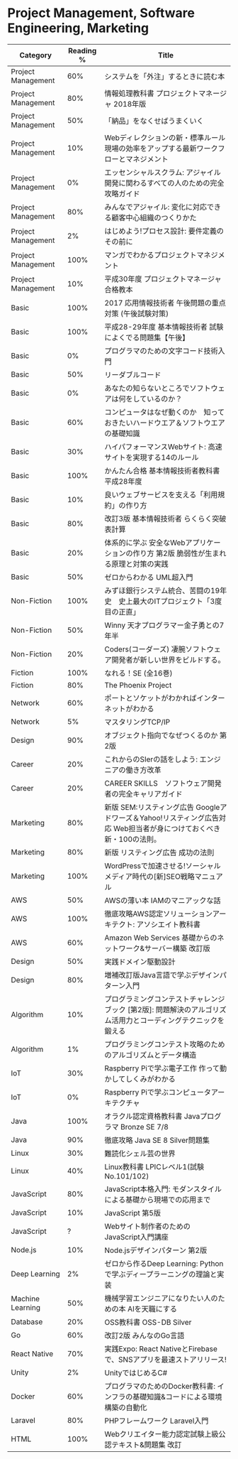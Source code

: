 # Project Management, Software Engineering, Marketing

| Category           | Reading % | Title                                                                  |
| ------------------ | --------- | ---------------------------------------------------------------------- |
| Project Management | 60%       | システムを「外注」するときに読む本                                                      |
| Project Management | 80%       | 情報処理教科書 プロジェクトマネージャ 2018年版                                             |
| Project Management | 50%       | 「納品」をなくせばうまくいく                                                         |
| Project Management | 10%       | Webディレクションの新・標準ルール 現場の効率をアップする最新ワークフローとマネジメント                          |
| Project Management | 0%        | エッセンシャルスクラム: アジャイル開発に関わるすべての人のための完全攻略ガイド                               |
| Project Management | 80%       | みんなでアジャイル: 変化に対応できる顧客中心組織のつくりかた                                        |
| Project Management | 2%        | はじめよう!プロセス設計: 要件定義のその前に                                                |
| Project Management | 100%      | マンガでわかるプロジェクトマネジメント                                                    |
| Project Management | 10%       | 平成30年度 プロジェクトマネージャ 合格教本                                                |
| Basic              | 100%      | 2017 応用情報技術者 午後問題の重点対策 (午後試験対策)                                        |
| Basic              | 100%      | 平成28-29年度 基本情報技術者 試験によくでる問題集【午後】                                       |
| Basic              | 0%        | プログラマのための文字コード技術入門                                                     |
| Basic              | 50%       | リーダブルコード                                                               |
| Basic              | 0%        | あなたの知らないところでソフトウェアは何をしているのか？                                           |
| Basic              | 60%       | コンピュータはなぜ動くのか　知っておきたいハードウエア＆ソフトウエアの基礎知識                                |
| Basic              | 30%       | ハイパフォーマンスWebサイト: 高速サイトを実現する14のルール                                      |
| Basic              | 100%      | かんたん合格 基本情報技術者教科書 平成28年度                                               |
| Basic              | 10%       | 良いウェブサービスを支える「利用規約」の作り方                                                |
| Basic              | 80%       | 改訂3版 基本情報技術者 らくらく突破 表計算                                                |
| Basic              | 20%       | 体系的に学ぶ 安全なWebアプリケーションの作り方 第2版 脆弱性が生まれる原理と対策の実践                         |
| Basic              | 50%       | ゼロからわかる UML超入門                                                         |
| Non-Fiction        | 100%      | みずほ銀行システム統合、苦闘の19年史　史上最大のITプロジェクト「3度目の正直」                              |
| Non-Fiction        | 50%       | Winny 天才プログラマー金子勇との7年半                                                 |
| Non-Fiction        | 20%       | Coders(コーダーズ) 凄腕ソフトウェア開発者が新しい世界をビルドする。                                 |
| Fiction            | 100%      | なれる！SE (全16巻)                                                          |
| Fiction            | 80%       | The Phoenix Project                                                    |
| Network            | 60%       | ポートとソケットがわかればインターネットがわかる                                               |
| Network            | 5%        | マスタリングTCP/IP                                                           |
| Design             | 90%       | オブジェクト指向でなぜつくるのか 第2版                                                   |
| Career             | 20%       | これからのSIerの話をしよう: エンジニアの働き方改革                                           |
| Career             | 20%       | CAREER SKILLS　ソフトウェア開発者の完全キャリアガイド                                      |
| Marketing          | 80%       | 新版 SEM:リスティング広告 Googleアドワーズ＆Yahoo!リスティング広告対応 Web担当者が身につけておくべき新・100の法則。 |
| Marketing          | 80%       | 新版 リスティング広告 成功の法則                                                      |
| Marketing          | 100%      | WordPressで加速させる!ソーシャルメディア時代の[新]SEO戦略マニュアル                              |
| AWS                | 50%       | AWSの薄い本 IAMのマニアックな話                                                    |
| AWS                | 100%      | 徹底攻略AWS認定ソリューションアーキテクト: アソシエイト教科書                                      |
| AWS                | 60%       | Amazon Web Services 基礎からのネットワーク&サーバー構築 改訂版                             |
| Design             | 50%       | 実践ドメイン駆動設計                                                             |
| Design             | 80%       | 増補改訂版Java言語で学ぶデザインパターン入門                                               |
| Algorithm          | 10%       | プログラミングコンテストチャレンジブック [第2版]: 問題解決のアルゴリズム活用力とコーディングテクニックを鍛える             |
| Algorithm          | 1%        | プログラミングコンテスト攻略のためのアルゴリズムとデータ構造                                         |
| IoT                | 30%       | Raspberry Piで学ぶ電子工作 作って動かしてしくみがわかる                                     |
| IoT                | 0%        | Raspberry Piで学ぶコンピュータアーキテクチャ                                           |
| Java               | 100%      | オラクル認定資格教科書 Javaプログラマ Bronze SE 7/8                                    |
| Java               | 90%       | 徹底攻略 Java SE 8 Silver問題集                                               |
| Linux              | 30%       | 難読化シェル芸の世界                                                             |
| Linux              | 40%       | Linux教科書 LPICレベル1(試験No.101/102)                                        |
| JavaScript         | 80%       | JavaScript本格入門: モダンスタイルによる基礎から現場での応用まで                                 |
| JavaScript         | 10%       | JavaScript 第5版                                                         |
| JavaScript         | ?         | Webサイト制作者のための JavaScript入門講座                                           |
| Node.js            | 10%       | Node.jsデザインパターン 第2版                                                    |
| Deep Learning      | 2%        | ゼロから作るDeep Learning: Pythonで学ぶディープラーニングの理論と実装                          |
| Machine Learning   | 50%       | 機械学習エンジニアになりたい人のための本 AIを天職にする                                          |
| Database           | 20%       | OSS教科書 OSS-DB Silver                                                   |
| Go                 | 60%       | 改訂2版 みんなのGo言語                                                          |
| React Native       | 70%       | 実践Expo: React NativeとFirebaseで、SNSアプリを最速ストアリリース!                       |
| Unity              | 2%        | UnityではじめるC#                                                           |
| Docker             | 60%       | プログラマのためのDocker教科書: インフラの基礎知識&コードによる環境構築の自動化                           |
| Laravel            | 80%       | PHPフレームワーク Laravel入門                                                   |
| HTML               | 100%      | Webクリエイター能力認定試験上級公認テキスト&問題集 改訂                                         |

